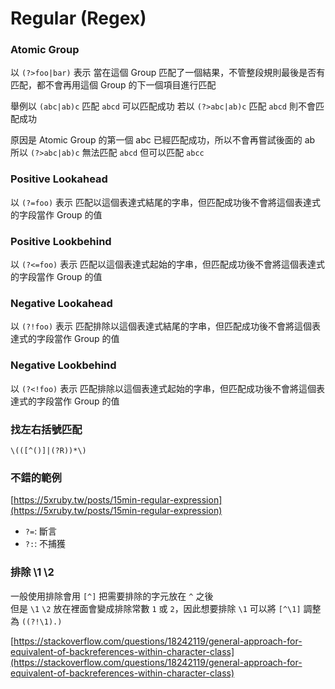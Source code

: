 # Regular (Regex)

### Atomic Group

以 `(?>foo|bar)` 表示 當在這個 Group 匹配了一個結果，不管整段規則最後是否有匹配，都不會再用這個 Group 的下一個項目進行匹配

舉例以 `(abc|ab)c` 匹配 `abcd` 可以匹配成功 若以 `(?>abc|ab)c` 匹配 `abcd` 則不會匹配成功

原因是 Atomic Group 的第一個 abc 已經匹配成功，所以不會再嘗試後面的 ab 所以 `(?>abc|ab)c` 無法匹配 `abcd` 但可以匹配 `abcc`

### Positive Lookahead

以 `(?=foo)` 表示 匹配以這個表達式結尾的字串，但匹配成功後不會將這個表達式的字段當作 Group 的值

### Positive Lookbehind

以 `(?<=foo)` 表示 匹配以這個表達式起始的字串，但匹配成功後不會將這個表達式的字段當作 Group 的值

### Negative Lookahead

以 `(?!foo)` 表示 匹配排除以這個表達式結尾的字串，但匹配成功後不會將這個表達式的字段當作 Group 的值

### Negative Lookbehind

以 `(?<!foo)` 表示 匹配排除以這個表達式起始的字串，但匹配成功後不會將這個表達式的字段當作 Group 的值

### 找左右括號匹配

```regex
\(([^()]|(?R))*\)
```

### 不錯的範例

[https://5xruby.tw/posts/15min-regular-expression](https://5xruby.tw/posts/15min-regular-expression)

* `?=`: 斷言
* `?:`: 不捕獲

### 排除 \1 \2

一般使用排除會用 `[^]` 把需要排除的字元放在 `^` 之後\
但是 `\1` `\2` 放在裡面會變成排除常數 `1` 或 `2`，因此想要排除 `\1` 可以將 `[^\1]` 調整為 `((?!\1).)`

[https://stackoverflow.com/questions/18242119/general-approach-for-equivalent-of-backreferences-within-character-class](https://stackoverflow.com/questions/18242119/general-approach-for-equivalent-of-backreferences-within-character-class)
